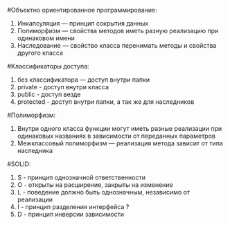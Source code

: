 #Объектно ориентированное программирование:

1. Инкапсуляция — принцип сокрытия данных
2. Полиморфизм — свойства методов иметь разную реализацию при одинаковом имени
3. Наследование — свойство класса перенимать методы и свойства другого класса

#Классификаторы доступа:

1. без классификатора — доступ внутри папки
2. private - доступ внутри класса
3. public - доступ везде
4. protected - доступ внутри папки, а так же для наследников

#Полиморфизм:

1. Внутри одного класса функции могут иметь разные реализации при одинаковых названиях в зависимости от переданных параметров
2. Межклассовый полиморфизм — реализация метода зависит от типа наследника


#SOLID:
1. S - принцип однозначной ответственности
2. О - открыты на расширение, закрыты на изменение
3. L - поведение должно быть однозначным, независимо от реализации
4. I - принцип разделения интерфейса ?
5. D - принцип инверсии зависимости
